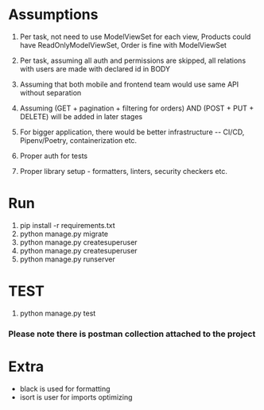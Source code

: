 # Assumptions

1. Per task, not need to use ModelViewSet for each view, Products could have 
   ReadOnlyModelViewSet, Order is fine with ModelViewSet

2. Per task, assuming all auth and permissions are skipped, all relations with users 
   are made with declared id in BODY

3. Assuming that both mobile and frontend team would use same API without separation

4. Assuming (GET + pagination + filtering for orders) AND (POST + PUT + DELETE) will 
   be added in later stages

5. For bigger application, there would be better infrastructure -- CI/CD, 
   Pipenv/Poetry, containerization etc.

6. Proper auth for tests

7. Proper library setup - formatters, linters, security checkers etc.


# Run
1. pip install -r requirements.txt
2. python manage.py migrate 
3. python manage.py createsuperuser
5. python manage.py createsuperuser
6. python manage.py runserver


# TEST
1. python manage.py test


### Please note there is postman collection attached to the project

# Extra
- black is used for formatting
- isort is user for imports optimizing
